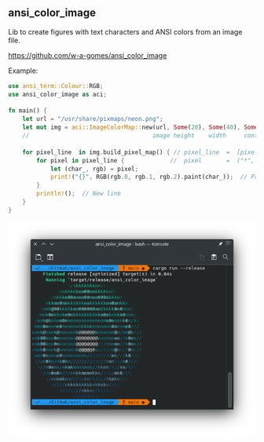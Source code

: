 ## ansi_color_image

Lib to create figures with text characters and ANSI colors from an image file.

https://github.com/w-a-gomes/ansi_color_image

Example:

```rust
use ansi_term::Colour::RGB;
use ansi_color_image as aci;

fn main() {
    let url = "/usr/share/pixmaps/neon.png";
    let mut img = aci::ImageColorMap::new(url, Some(20), Some(40), Some(20.0), Some(-15));
    //                                   image height    width     contrast    brightness

    for pixel_line  in img.build_pixel_map() { // pixel_line  =  [pixel, pixel, pixel]
        for pixel in pixel_line {             //  pixel       =  ("*", (255, 255, 255))   
            let (char_, rgb) = pixel;
            print!("{}", RGB(rgb.0, rgb.1, rgb.2).paint(char_));  // Print without newline 
        }
        println!();  // New line
    }
}
```
![Image](data/screenshot_01.png "screenshot")
